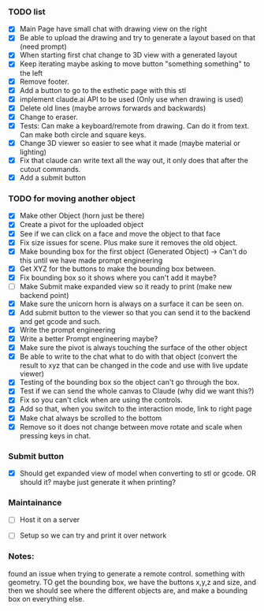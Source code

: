 ### TODO list
- [X] Main Page have small chat with drawing view on the right
- [X] Be able to upload the drawing and try to generate a layout based on that (need prompt)
- [X] When starting first chat change to 3D view with a generated layout
- [X] Keep iterating maybe asking to move button "something something" to the left
- [X] Remove footer.  
- [X] Add a button to go to the esthetic page with this stl
- [X] implement claude.ai API to be used (Only use when drawing is used)
- [X] Delete old lines (maybe arrows forwards and backwards)
- [X] Change to eraser.
- [X] Tests: Can make a keyboard/remote from drawing. Can do it from text. Can make both circle and square keys. 
- [X] Change 3D viewer so easier to see what it made (maybe material or lighting)
- [X] Fix that claude can write text all the way out, it only does that after the cutout commands.
- [X] Add a submit button

### TODO for moving another object
- [X] Make other Object (horn just be there)
- [X] Create a pivot for the uploaded object
- [X] See if we can click on a face and move the object to that face
- [X] Fix size issues for scene. Plus make sure it removes the old object.
- [X] Make bounding box for the first object (Generated Object) -> Can't do this until we have made prompt engineering
- [X] Get XYZ for the buttons to make the bounding box between.
- [X] Fix bounding box so it shows where you can't add it maybe?
- [ ] Make Submit make expanded view so it ready to print (make new backend point)
- [X] Make sure the unicorn horn is always on a surface it can be seen on.
- [X] Add submit button to the viewer so that you can send it to the backend and get gcode and such.
- [X] Write the prompt engineering 
- [X] Write a better Prompt engineering maybe?
- [X] Make sure the pivot is always touching the surface of the other object
- [X] Be able to write to the chat what to do with that object (convert the result to xyz that can be changed in the code and use with live update viewer)
- [X] Testing of the bounding box so the object can't go through the box.
- [X] Test if we can send the whole canvas to Claude (why did we want this?)
- [X] Fix so you can't click when are using the controls.
- [X] Add so that, when you switch to the interaction mode, link to right page
- [X] Make chat always be scrolled to the bottom
- [X] Remove so it does not change between move rotate and scale when pressing keys in chat.

### Submit button
- [X] Should get expanded view of model when converting to stl or gcode. OR should it? maybe just generate it when printing?


### Maintainance
- [ ] Host it on a server
- [ ] Setup so we can try and print it over network


### Notes:
found an issue when trying to generate a remote control. something with geometry.
TO get the bounding box, we have the buttons x,y,z and size, and then we should see where the different objects are, and make a bounding box on everything else.

